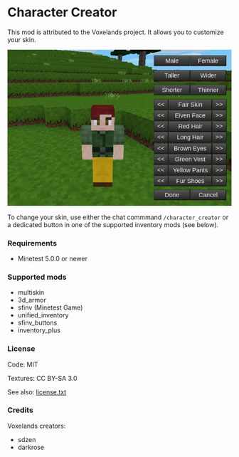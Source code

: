 # Character Creator

This mod is attributed to the Voxelands project.
It allows you to customize your skin.

![Screenshot](screenshot.png)

To change your skin, use either the chat commmand `/character_creator`
or a dedicated button in one of the supported inventory mods (see below).

### Requirements

 * Minetest 5.0.0 or newer

### Supported mods

 * multiskin
 * 3d_armor
 * sfinv (Minetest Game)
 * unified_inventory
 * sfinv_buttons
 * inventory_plus


### License

Code: MIT

Textures: CC BY-SA 3.0

See also: [license.txt](license.txt)

### Credits

Voxelands creators:

 * sdzen
 * darkrose